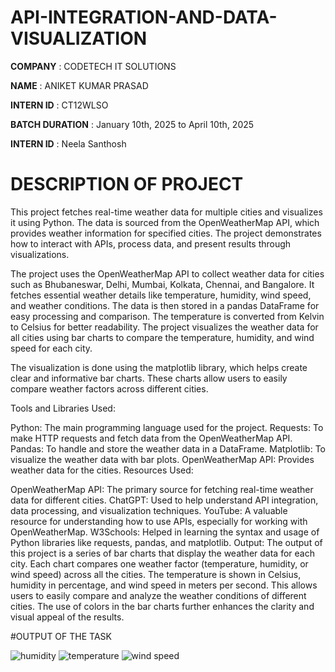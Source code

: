 # API-INTEGRATION-AND-DATA-VISUALIZATION

**COMPANY** : CODETECH IT SOLUTIONS

**NAME** : ANIKET KUMAR PRASAD

**INTERN ID** : CT12WLSO

**BATCH DURATION** : January 10th, 2025 to April 10th, 2025

**INTERN ID** : Neela Santhosh

# DESCRIPTION OF PROJECT

This project fetches real-time weather data for multiple cities and visualizes it using Python. The data is sourced from the OpenWeatherMap API, which provides weather information for specified cities. The project demonstrates how to interact with APIs, process data, and present results through visualizations.

The project uses the OpenWeatherMap API to collect weather data for cities such as Bhubaneswar, Delhi, Mumbai, Kolkata, Chennai, and Bangalore. It fetches essential weather details like temperature, humidity, wind speed, and weather conditions. The data is then stored in a pandas DataFrame for easy processing and comparison. The temperature is converted from Kelvin to Celsius for better readability. The project visualizes the weather data for all cities using bar charts to compare the temperature, humidity, and wind speed for each city.

The visualization is done using the matplotlib library, which helps create clear and informative bar charts. These charts allow users to easily compare weather factors across different cities.

Tools and Libraries Used:

Python: The main programming language used for the project.
Requests: To make HTTP requests and fetch data from the OpenWeatherMap API.
Pandas: To handle and store the weather data in a DataFrame.
Matplotlib: To visualize the weather data with bar plots.
OpenWeatherMap API: Provides weather data for the cities.
Resources Used:

OpenWeatherMap API: The primary source for fetching real-time weather data for different cities.
ChatGPT: Used to help understand API integration, data processing, and visualization techniques.
YouTube: A valuable resource for understanding how to use APIs, especially for working with OpenWeatherMap.
W3Schools: Helped in learning the syntax and usage of Python libraries like requests, pandas, and matplotlib.
Output: The output of this project is a series of bar charts that display the weather data for each city. Each chart compares one weather factor (temperature, humidity, or wind speed) across all the cities. The temperature is shown in Celsius, humidity in percentage, and wind speed in meters per second. This allows users to easily compare and analyze the weather conditions of different cities. The use of colors in the bar charts further enhances the clarity and visual appeal of the results.


#OUTPUT OF THE TASK

![humidity](https://github.com/user-attachments/assets/f901e2ab-5970-495a-8f29-c48850094b5a)
![temperature](https://github.com/user-attachments/assets/c1023a6e-7a87-441f-a77e-3fd096d86d81)
![wind speed](https://github.com/user-attachments/assets/21b0f01b-01b3-4b49-a4af-0647b9497286)
